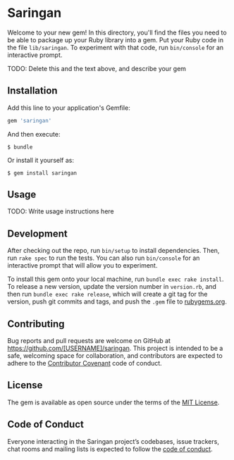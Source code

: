 # Saringan

Welcome to your new gem! In this directory, you'll find the files you need to be able to package up your Ruby library into a gem. Put your Ruby code in the file `lib/saringan`. To experiment with that code, run `bin/console` for an interactive prompt.

TODO: Delete this and the text above, and describe your gem

## Installation

Add this line to your application's Gemfile:

```ruby
gem 'saringan'
```

And then execute:

    $ bundle

Or install it yourself as:

    $ gem install saringan

## Usage

TODO: Write usage instructions here

## Development

After checking out the repo, run `bin/setup` to install dependencies. Then, run `rake spec` to run the tests. You can also run `bin/console` for an interactive prompt that will allow you to experiment.

To install this gem onto your local machine, run `bundle exec rake install`. To release a new version, update the version number in `version.rb`, and then run `bundle exec rake release`, which will create a git tag for the version, push git commits and tags, and push the `.gem` file to [rubygems.org](https://rubygems.org).

## Contributing

Bug reports and pull requests are welcome on GitHub at https://github.com/[USERNAME]/saringan. This project is intended to be a safe, welcoming space for collaboration, and contributors are expected to adhere to the [Contributor Covenant](http://contributor-covenant.org) code of conduct.

## License

The gem is available as open source under the terms of the [MIT License](https://opensource.org/licenses/MIT).

## Code of Conduct

Everyone interacting in the Saringan project’s codebases, issue trackers, chat rooms and mailing lists is expected to follow the [code of conduct](https://github.com/[USERNAME]/saringan/blob/master/CODE_OF_CONDUCT.md).
